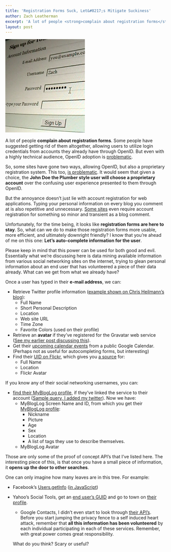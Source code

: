 ```yaml
---
title: 'Registration Forms Suck, Let&#8217;s Mitigate Suckiness'
author: Zach Leatherman
excerpt: 'A lot of people <strong>complain about registration forms</strong>. Some people have suggested getting rid of them altogether, allowing users to utilize login credentials from accounts they already have through OpenID.  But registration forms aren''t going away.  How can we make them more friendly?'
layout: post
---
```


![Signup Form][1]

A lot of people **complain about registration forms**. Some people have suggested getting rid of them altogether, allowing users to utilize login credentials from accounts they already have through OpenID. But even with a highly technical audience, OpenID adoption is [problematic][2].

 [1]: /web/wp-content/uploads/2009/01/signup-form.png "signup-form"
 [2]: http://blog.stackoverflow.com/2008/10/stack-overflow-openid-case-study/

So, some sites have gone two ways, allowing OpenID, but also a proprietary registration system. This too, [is problematic][3]. It would seem that given a choice, the **John Doe the Plumber style user will choose a proprietary account** over the confusing user experience presented to them through OpenID.

 [3]: http://www.wetpaintcentral.com/page/OpenID?t=anon

But the annoyance doesn’t just lie with account registration for web applications. Typing your personal information on every blog you comment at is also repetitive and unnecessary. [Some sites][4] even require account registration for something so minor and transient as a blog comment.

 [4]: http://www.ajaxian.com

Unfortunately, for the time being, it looks like **registration forms are here to stay**. So, what can we do to make those registration forms more usable, more efficient, and ultimately downright friendly? I know that you’re ahead of me on this one: **Let’s auto-complete information for the user**.

Please keep in mind that this power can be used for both good and evil. Essentially what we’re discussing here is data mining available information from various social networking sites on the internet, trying to glean personal information about an end user that has volunteered a piece of their data already. What can we get from what we already have?

Once a user has typed in their **e-mail address**, we can:

*   Retrieve Twitter profile information ([example shown on Chris Heilmann’s blog][5]): 
    *   Full Name
    *   Short Personal Description
    *   Location
    *   Web site URL
    *   Time Zone
    *   Favorite Colors (used on their profile)
*   Retrieve an **avatar** if they’ve registered for the Gravatar web service ([See my earlier post discussing this][6]).
*   Get their [upcoming calendar events][7] from a public Google Calendar. (Perhaps not as useful for autocompleting forms, but interesting)
*   Find their [UID on Flickr][8], which gives you [a source][9] for: 
    *   Full Name
    *   Location
    *   Flickr Avatar

 [5]: http://www.wait-till-i.com/2009/01/08/using-twitter-as-a-data-provider-to-automatically-fill-forms/
 [6]: http://www.zachleat.com/web/2009/01/08/scare-your-visitors-with-this-javascript-gravatar-plugin/
 [7]: http://gdata-javascript-client.googlecode.com/svn/trunk/samples/calendar/simple_sample/simple_sample.html
 [8]: http://www.flickr.com/services/api/flickr.people.findByEmail.html
 [9]: http://www.flickr.com/services/api/flickr.people.getInfo.html

If you know any of their social networking usernames, you can:

*   [find their MyBlogLog profile][10], if they’ve linked the service to their account ([Sample query, I added my twitter][11]). Now we have: 
    *   MyBlogLog Screen Name and ID, from which you get their [MyBlogLog profile][12]: 
        *   Nickname
        *   Picture
        *   Age
        *   Sex
        *   Location
        *   A list of tags they use to describe themselves.
    *   MyBlogLog Avatar

 [10]: http://developer.yahoo.com/mybloglog/V1/member_find_byservice.html
 [11]: http://mybloglog.yahooapis.com/v1/user/service/twitter/zachleat?AppId=YahooDemo&format=xml
 [12]: http://developer.yahoo.com/mybloglog/V1/member_find_byid.html

Those are only some of the proof of concept API’s that I’ve listed here. The interesting piece of this, is that once you have a small piece of information, it **opens up the door to other searches**.

One can only imagine how many leaves are in this tree. For example:

*   Facebook’s [Users.getInfo][13] ([in JavaScript][14])
*   Yahoo’s Social Tools, get an [end user’s GUID][15] and go to town on [their profile][16]. 
    *   Google Contacts, I didn’t even start to look through [their API’s][17]. 
    Before you start jumping the privacy fence to a self induced heart attack, remember that **all this information has been volunteered** by each individual participating in each of these services. Remember, with great power comes great responsibility.
    
    What do you think? Scary or useful?

 [13]: http://wiki.developers.facebook.com/index.php/Users.getInfo
 [14]: http://wiki.developers.facebook.com/index.php/JavaScript_Client_Library
 [15]: http://developer.yahoo.com/social/rest_api_guide/introspective-guid-resource.html
 [16]: http://developer.yahoo.com/social/rest_api_guide/social_dir_api.html
 [17]: http://code.google.com/apis/contacts/
